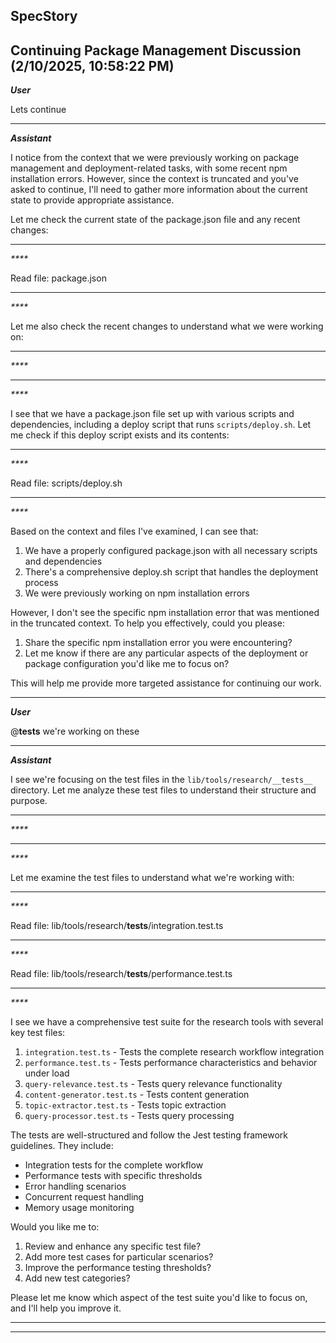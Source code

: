 ## SpecStory

## Continuing Package Management Discussion (2/10/2025, 10:58:22 PM)

_**User**_

Lets continue

---

_**Assistant**_

I notice from the context that we were previously working on package management and deployment-related tasks, with some recent npm installation errors. However, since the context is truncated and you've asked to continue, I'll need to gather more information about the current state to provide appropriate assistance.

Let me check the current state of the package.json file and any recent changes:

---

_****_

Read file: package.json

---

_****_



Let me also check the recent changes to understand what we were working on:

---

_****_



---

_****_



I see that we have a package.json file set up with various scripts and dependencies, including a deploy script that runs `scripts/deploy.sh`. Let me check if this deploy script exists and its contents:

---

_****_

Read file: scripts/deploy.sh

---

_****_



Based on the context and files I've examined, I can see that:

1. We have a properly configured package.json with all necessary scripts and dependencies
2. There's a comprehensive deploy.sh script that handles the deployment process
3. We were previously working on npm installation errors

However, I don't see the specific npm installation error that was mentioned in the truncated context. To help you effectively, could you please:

1. Share the specific npm installation error you were encountering?
2. Let me know if there are any particular aspects of the deployment or package configuration you'd like me to focus on?

This will help me provide more targeted assistance for continuing our work.

---

_**User**_

@__tests__ we're working on these

---

_**Assistant**_

I see we're focusing on the test files in the `lib/tools/research/__tests__` directory. Let me analyze these test files to understand their structure and purpose.

---

_****_



---

_****_



Let me examine the test files to understand what we're working with:

---

_****_

Read file: lib/tools/research/__tests__/integration.test.ts

---

_****_

Read file: lib/tools/research/__tests__/performance.test.ts

---

_****_



I see we have a comprehensive test suite for the research tools with several key test files:

1. `integration.test.ts` - Tests the complete research workflow integration
2. `performance.test.ts` - Tests performance characteristics and behavior under load
3. `query-relevance.test.ts` - Tests query relevance functionality
4. `content-generator.test.ts` - Tests content generation
5. `topic-extractor.test.ts` - Tests topic extraction
6. `query-processor.test.ts` - Tests query processing

The tests are well-structured and follow the Jest testing framework guidelines. They include:
- Integration tests for the complete workflow
- Performance tests with specific thresholds
- Error handling scenarios
- Concurrent request handling
- Memory usage monitoring

Would you like me to:
1. Review and enhance any specific test file?
2. Add more test cases for particular scenarios?
3. Improve the performance testing thresholds?
4. Add new test categories?

Please let me know which aspect of the test suite you'd like to focus on, and I'll help you improve it.

---



---


